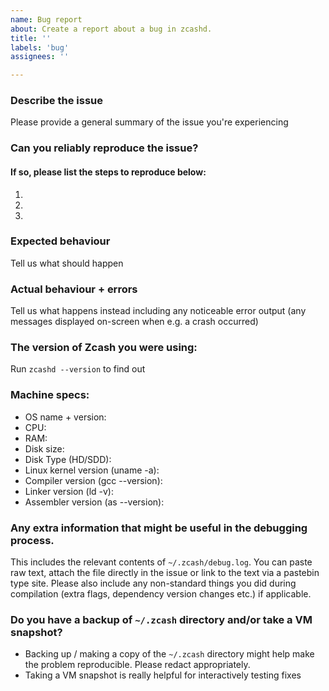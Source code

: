 ```yaml
---
name: Bug report
about: Create a report about a bug in zcashd.
title: ''
labels: 'bug'
assignees: ''

---
```


<!--
This issue tracker is only for technical issues related to zcashd.

General Zcash questions and/or support requests and are best directed to the
Zcash Forum: https://forum.zcashcommunity.com/

For reporting security vulnerabilities or for sensitive discussions with our
security team, please email security@z.cash . You can use this GPG key to send
an encrypted message:
    https://z.cash/gpg-pubkeys/security.asc
    fingerprint: AF85 0445 546C 18B7 86F9  2C62 88FB 8B86 D8B5 A68C

The key and fingerprint are duplicated on our Public Keys page:
https://z.cash/support/pubkeys.html
-->

### Describe the issue
Please provide a general summary of the issue you're experiencing

### Can you reliably reproduce the issue?
#### If so, please list the steps to reproduce below:
1. 
2. 
3. 

### Expected behaviour
Tell us what should happen

### Actual behaviour + errors
Tell us what happens instead including any noticeable error output (any messages
displayed on-screen when e.g. a crash occurred)

### The version of Zcash you were using:
Run `zcashd --version` to find out

### Machine specs:
- OS name + version:
- CPU:
- RAM:
- Disk size:
- Disk Type (HD/SDD):
- Linux kernel version (uname -a):
- Compiler version (gcc --version):
- Linker version (ld -v):
- Assembler version (as --version):

### Any extra information that might be useful in the debugging process.
This includes the relevant contents of `~/.zcash/debug.log`. You can paste raw
text, attach the file directly in the issue or link to the text via a pastebin
type site. Please also include any non-standard things you did during
compilation (extra flags, dependency version changes etc.) if applicable.

### Do you have a backup of `~/.zcash` directory and/or take a VM snapshot?
- Backing up / making a copy of the `~/.zcash` directory might help make the
  problem reproducible. Please redact appropriately.
- Taking a VM snapshot is really helpful for interactively testing fixes

